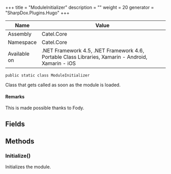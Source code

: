 

+++
title = "ModuleInitializer" 
description = ""
weight = 20
generator = "SharpDox.Plugins.Hugo"
+++

Name|Value
---|---
Assembly|Catel.Core
Namespace|Catel.Core
Available on|.NET Framework 4.5, .NET Framework 4.6, Portable Class Libraries, Xamarin - Android, Xamarin - iOS

```
public static class ModuleInitializer
```

Class that gets called as soon as the module is loaded.

#### Remarks

This is made possible thanks to Fody.

## Fields

## Methods

### Initialize()

Initializes the module.

